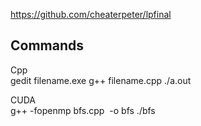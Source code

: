 https://github.com/cheaterpeter/lpfinal

## Commands

Cpp </br>
gedit filename.exe
g++ filename.cpp
./a.out


CUDA </br>
g++ -fopenmp bfs.cpp  -o bfs
./bfs
